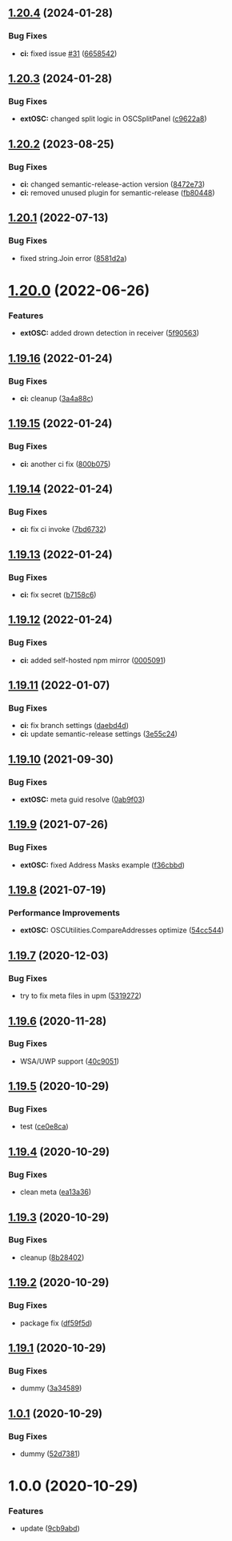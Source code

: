 ## [1.20.4](https://github.com/Iam1337/extOSC/compare/v1.20.3...v1.20.4) (2024-01-28)


### Bug Fixes

* **ci:** fixed issue [#31](https://github.com/Iam1337/extOSC/issues/31) ([6658542](https://github.com/Iam1337/extOSC/commit/66585428e9b96f35f8fb49f53c0dbdfc92cc1688))

## [1.20.3](https://github.com/Iam1337/extOSC/compare/v1.20.2...v1.20.3) (2024-01-28)


### Bug Fixes

* **extOSC:** changed split logic in OSCSplitPanel ([c9622a8](https://github.com/Iam1337/extOSC/commit/c9622a8a97e19dbe86d86551cf589d93c803e9a3))

## [1.20.2](https://github.com/Iam1337/extOSC/compare/v1.20.1...v1.20.2) (2023-08-25)


### Bug Fixes

* **ci:** changed semantic-release-action version ([8472e73](https://github.com/Iam1337/extOSC/commit/8472e73cd0685c155b8d241a24990dc2ff45ed5a))
* **ci:** removed unused plugin for semantic-release ([fb80448](https://github.com/Iam1337/extOSC/commit/fb804480bc9b03b4e972cad4792902421e45775d))

## [1.20.1](https://github.com/Iam1337/extOSC/compare/v1.20.0...v1.20.1) (2022-07-13)


### Bug Fixes

* fixed string.Join error ([8581d2a](https://github.com/Iam1337/extOSC/commit/8581d2af14b9a8a5942cc713d534ca7552cd9618))

# [1.20.0](https://github.com/Iam1337/extOSC/compare/v1.19.16...v1.20.0) (2022-06-26)


### Features

* **extOSC:** added drown detection in receiver ([5f90563](https://github.com/Iam1337/extOSC/commit/5f90563ddaba72a0c565c342c149f3a8a2c77042))

## [1.19.16](https://github.com/Iam1337/extOSC/compare/v1.19.15...v1.19.16) (2022-01-24)


### Bug Fixes

* **ci:** cleanup ([3a4a88c](https://github.com/Iam1337/extOSC/commit/3a4a88c6d9495e44d4e76b40fd5c538afff532a1))

## [1.19.15](https://github.com/Iam1337/extOSC/compare/v1.19.14...v1.19.15) (2022-01-24)


### Bug Fixes

* **ci:** another ci fix ([800b075](https://github.com/Iam1337/extOSC/commit/800b07535fb2fd8b5c948faa8606bb8558c44805))

## [1.19.14](https://github.com/Iam1337/extOSC/compare/v1.19.13...v1.19.14) (2022-01-24)


### Bug Fixes

* **ci:** fix ci invoke ([7bd6732](https://github.com/Iam1337/extOSC/commit/7bd6732ae10f3d4afcfe8fa9397abf792e021aff))

## [1.19.13](https://github.com/Iam1337/extOSC/compare/v1.19.12...v1.19.13) (2022-01-24)


### Bug Fixes

* **ci:** fix secret ([b7158c6](https://github.com/Iam1337/extOSC/commit/b7158c6a18abde5595160587553cf40b41525bb7))

## [1.19.12](https://github.com/Iam1337/extOSC/compare/v1.19.11...v1.19.12) (2022-01-24)


### Bug Fixes

* **ci:** added self-hosted npm mirror ([0005091](https://github.com/Iam1337/extOSC/commit/00050917239cb1a51ea7f698ac80b3182c9dbcb7))

## [1.19.11](https://github.com/Iam1337/extOSC/compare/v1.19.10...v1.19.11) (2022-01-07)


### Bug Fixes

* **ci:** fix branch settings ([daebd4d](https://github.com/Iam1337/extOSC/commit/daebd4d0ea4070159ec283b1f3cbaf19173088c5))
* **ci:** update semantic-release settings ([3e55c24](https://github.com/Iam1337/extOSC/commit/3e55c240c69f5daed8538377abe2be166722013e))

## [1.19.10](https://github.com/Iam1337/extOSC/compare/v1.19.9...v1.19.10) (2021-09-30)


### Bug Fixes

* **extOSC:** meta guid resolve ([0ab9f03](https://github.com/Iam1337/extOSC/commit/0ab9f03bb3675239a67dabcc7156fe86974f66b7))

## [1.19.9](https://github.com/Iam1337/extOSC/compare/v1.19.8...v1.19.9) (2021-07-26)


### Bug Fixes

* **extOSC:** fixed Address Masks example ([f36cbbd](https://github.com/Iam1337/extOSC/commit/f36cbbd843975a044619c4f2f1d4214b96b8e178))

## [1.19.8](https://github.com/Iam1337/extOSC/compare/v1.19.7...v1.19.8) (2021-07-19)


### Performance Improvements

* **extOSC:** OSCUtilities.CompareAddresses optimize ([54cc544](https://github.com/Iam1337/extOSC/commit/54cc544eb2c37291c0b482663133f36be0d15712))

## [1.19.7](https://github.com/Iam1337/extOSC/compare/v1.19.6...v1.19.7) (2020-12-03)


### Bug Fixes

* try to fix meta files in upm ([5319272](https://github.com/Iam1337/extOSC/commit/5319272d18a99af243bc7ce77a908404c9e11a16))

## [1.19.6](https://github.com/Iam1337/extOSC/compare/v1.19.5...v1.19.6) (2020-11-28)


### Bug Fixes

* WSA/UWP support ([40c9051](https://github.com/Iam1337/extOSC/commit/40c90514785ab324b6a5cde9c22c98e73700702a))

## [1.19.5](https://github.com/Iam1337/extOSC/compare/v1.19.4...v1.19.5) (2020-10-29)


### Bug Fixes

* test ([ce0e8ca](https://github.com/Iam1337/extOSC/commit/ce0e8ca16ca5bdc24c6eae8cbb47e7660a8b6036))

## [1.19.4](https://github.com/Iam1337/extOSC/compare/v1.19.3...v1.19.4) (2020-10-29)


### Bug Fixes

* clean meta ([ea13a36](https://github.com/Iam1337/extOSC/commit/ea13a36dd464aa432d17d467ee0713c6b91f219d))

## [1.19.3](https://github.com/Iam1337/extOSC/compare/v1.19.2...v1.19.3) (2020-10-29)


### Bug Fixes

* cleanup ([8b28402](https://github.com/Iam1337/extOSC/commit/8b284028bdf98533e5835af7bc8ed87c89838d00))

## [1.19.2](https://github.com/Iam1337/extOSC/compare/v1.19.1...v1.19.2) (2020-10-29)


### Bug Fixes

* package fix ([df59f5d](https://github.com/Iam1337/extOSC/commit/df59f5d73e1ac7068b576efb8f7446f8ad473f68))

## [1.19.1](https://github.com/Iam1337/extOSC/compare/v1.19.0...v1.19.1) (2020-10-29)


### Bug Fixes

* dummy ([3a34589](https://github.com/Iam1337/extOSC/commit/3a345892fb6129e58538ab99d4380ad784e48998))

## [1.0.1](https://github.com/Iam1337/extOSC/compare/v1.0.0...v1.0.1) (2020-10-29)


### Bug Fixes

* dummy ([52d7381](https://github.com/Iam1337/extOSC/commit/52d7381c8f9bcd0839266072e3c22cb17b310f95))

# 1.0.0 (2020-10-29)


### Features

* update ([9cb9abd](https://github.com/Iam1337/extOSC/commit/9cb9abd03f4eeb3f02851940615a64c7569cde4d))
